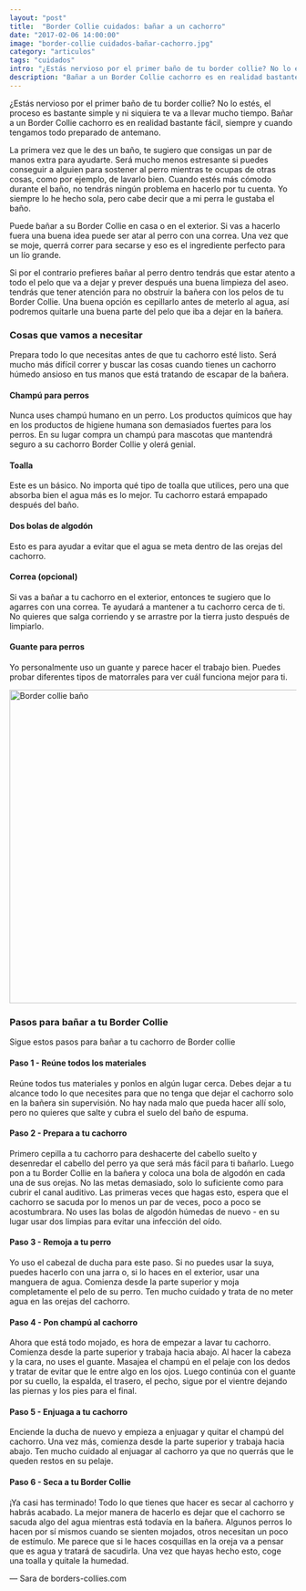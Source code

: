 ```yaml
---
layout: "post"
title:  "Border Collie cuidados: bañar a un cachorro"
date: "2017-02-06 14:00:00"
image: "border-collie cuidados-bañar-cachorro.jpg"
category: "articulos"
tags: "cuidados"
intro: "¿Estás nervioso por el primer baño de tu border collie? No lo estés, el proceso es bastante simple y ni siquiera te va a llevar mucho tiempo."
description: "Bañar a un Border Collie cachorro es en realidad bastante fácil, siempre y cuando tengamos todo preparado de antemano."
---
```


¿Estás nervioso por el primer baño de tu border collie? No lo estés, el proceso es bastante simple y ni siquiera te va a llevar mucho tiempo. Bañar a un Border Collie cachorro es en realidad bastante fácil, siempre y cuando tengamos todo preparado de antemano.

La primera vez que le des un baño, te sugiero que consigas un par de manos extra para ayudarte. Será mucho menos estresante si puedes conseguir a alguien para sostener al perro mientras te ocupas de otras cosas, como por ejemplo, de lavarlo bien. Cuando estés más cómodo durante el baño, no tendrás ningún problema en hacerlo por tu cuenta. Yo siempre lo he hecho sola, pero cabe decir que a mi perra le gustaba el baño.

Puede bañar a su Border Collie en casa o en el exterior. Si vas a hacerlo fuera una buena idea puede ser atar al perro con una correa. Una vez que se moje, querrá correr para secarse y eso es el ingrediente perfecto para un lío grande.

Si por el contrario prefieres bañar al perro dentro tendrás que estar atento a todo el pelo que va a dejar y prever después una buena limpieza del aseo. tendrás que tener atención para no obstruir la bañera con los pelos de tu Border Collie.
Una buena opción es cepillarlo antes de meterlo al agua, así podremos quitarle una buena parte del pelo que iba a dejar en la bañera.

<h3>Cosas que vamos a necesitar</h3>

Prepara todo lo que necesitas antes de que tu cachorro esté listo. Será mucho más difícil correr y buscar las cosas cuando tienes un cachorro húmedo ansioso en tus manos que está tratando de escapar de la bañera.

<h4>Champú para perros</h4>

Nunca uses champú humano en un perro. Los productos químicos que hay en los productos de higiene humana son demasiados fuertes para los perros. En su lugar compra un champú para mascotas que mantendrá seguro a su cachorro Border Collie y olerá genial.

<h4>Toalla</h4>

Este es un básico. No importa qué tipo de toalla que utilices, pero una que absorba bien el agua más es lo mejor. Tu cachorro estará empapado después del baño.

<h4>Dos bolas de algodón</h4>

Esto es para ayudar a evitar que el agua se meta dentro de las orejas del cachorro.

<h4>Correa (opcional)</h4>

Si vas a bañar a tu cachorro en el exterior, entonces te sugiero que lo agarres con una correa. Te ayudará a mantener a tu cachorro cerca de ti. No quieres que salga corriendo y se arrastre por la tierra justo después de limpiarlo.

<h4>Guante para perros</h4>

Yo personalmente uso un guante y parece hacer el trabajo bien. Puedes probar diferentes tipos de matorrales para ver cuál funciona mejor para ti.

<div class="text-center">
 <img src= "{{site.url}}/assets/img/articulos/border-collie cuidados-bañar-cachorro-2.jpg" width="550" height="auto" alt="Border collie baño">
</div>

<h3>Pasos para bañar a tu Border Collie</h3>

Sigue estos pasos para bañar a tu cachorro de Border collie

<h4>Paso 1 - Reúne todos los materiales</h4>

Reúne todos tus materiales y ponlos en algún lugar cerca. Debes dejar a tu alcance todo lo que necesites para que no tenga que dejar el cachorro solo en la bañera sin supervisión. No hay nada malo que pueda hacer allí solo, pero no quieres que salte y cubra el suelo del baño de espuma.

<h4>Paso 2 - Prepara a tu cachorro</h4>

Primero cepilla a tu cachorro para deshacerte del cabello suelto y desenredar el cabello del perro ya que será más fácil para ti bañarlo. Luego pon a tu Border Collie en la bañera y coloca una bola de algodón en cada una de sus orejas. No las metas demasiado, solo lo suficiente como para cubrir el canal auditivo. Las primeras veces que hagas esto, espera que el cachorro se sacuda por lo menos un par de veces, poco a poco se acostumbrara. No uses las bolas de algodón húmedas de nuevo - en su lugar usar dos limpias para evitar una infección del oído.

<h4>Paso 3 - Remoja a tu perro</h4>

Yo uso el cabezal de ducha para este paso. Si no puedes usar la suya, puedes hacerlo con una jarra o, si lo haces en el exterior, usar una manguera de agua. Comienza desde la parte superior y moja completamente el pelo de su perro. Ten mucho cuidado y trata de no meter agua en las orejas del cachorro.

<h4>Paso 4 - Pon champú al cachorro</h4>
Ahora que está todo mojado, es hora de empezar a lavar tu cachorro. Comienza desde la parte superior y trabaja hacia abajo. Al hacer la cabeza y la cara, no uses el guante. Masajea el champú en el pelaje con los dedos y tratar de evitar que le entre algo en los ojos. Luego continúa con el guante por su cuello, la espalda, el trasero, el pecho, sigue por el vientre dejando las piernas y los pies para el final.

<h4>Paso 5 - Enjuaga a tu cachorro</h4>
Enciende la ducha de nuevo y empieza a enjuagar y quitar el champú del cachorro. Una vez más, comienza desde la parte superior y trabaja hacia abajo. Ten mucho cuidado al enjuagar al cachorro ya que no querrás que le queden restos en su pelaje.

<h4>Paso 6 - Seca a tu Border Collie</h4>

¡Ya casi has terminado! Todo lo que tienes que hacer es secar al cachorro y habrás acabado.
La mejor manera de hacerlo es dejar que el cachorro se sacuda algo del agua mientras está todavía en la bañera. Algunos perros lo hacen por sí mismos cuando se sienten mojados, otros necesitan un poco de estímulo. Me parece que si le haces cosquillas en la oreja va a pensar que es agua y tratará de sacudirla. Una vez que hayas hecho esto, coge una toalla y quitale la humedad.

— Sara de borders-collies.com
